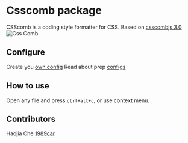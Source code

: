 # Csscomb package
CSScomb is a coding style formatter for CSS.
Based on [csscombjs 3.0](https://github.com/csscomb/csscomb.js)
![Css Comb](https://raw.githubusercontent.com/jchouse/csscomb-atom/master/i/csscomb.gif)

## Configure
Create you [own config](http://csscomb.com/config)
Read about prep [configs](https://github.com/csscomb/csscomb.js/tree/master/config)

## How to use
Open any file and press `ctrl+alt+c`, or use context menu.

## Contributors
Haojia Che [1989car](https://github.com/1989car)
